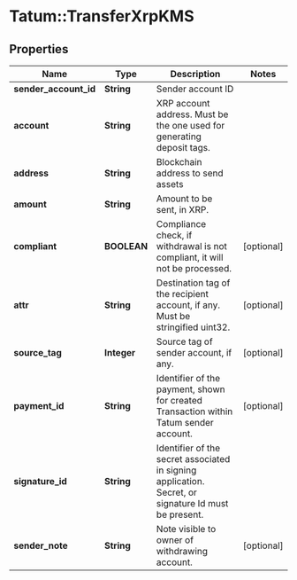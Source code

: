 # Tatum::TransferXrpKMS

## Properties
Name | Type | Description | Notes
------------ | ------------- | ------------- | -------------
**sender_account_id** | **String** | Sender account ID | 
**account** | **String** | XRP account address. Must be the one used for generating deposit tags. | 
**address** | **String** | Blockchain address to send assets | 
**amount** | **String** | Amount to be sent, in XRP. | 
**compliant** | **BOOLEAN** | Compliance check, if withdrawal is not compliant, it will not be processed. | [optional] 
**attr** | **String** | Destination tag of the recipient account, if any. Must be stringified uint32. | [optional] 
**source_tag** | **Integer** | Source tag of sender account, if any. | [optional] 
**payment_id** | **String** | Identifier of the payment, shown for created Transaction within Tatum sender account. | [optional] 
**signature_id** | **String** | Identifier of the secret associated in signing application. Secret, or signature Id must be present. | 
**sender_note** | **String** | Note visible to owner of withdrawing account. | [optional] 

